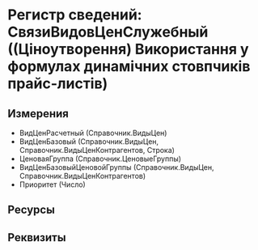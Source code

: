 ﻿# Регистр сведений: СвязиВидовЦенСлужебный ((Ціноутворення) Використання у формулах динамічних стовпчиків прайс-листів)

## Измерения

- ВидЦенРасчетный (Справочник.ВидыЦен)
- ВидЦенБазовый (Справочник.ВидыЦен, Справочник.ВидыЦенКонтрагентов, Строка)
- ЦеноваяГруппа (Справочник.ЦеновыеГруппы)
- ВидЦенБазовыйЦеновойГруппы (Справочник.ВидыЦен, Справочник.ВидыЦенКонтрагентов)
- Приоритет (Число)

## Ресурсы


## Реквизиты


